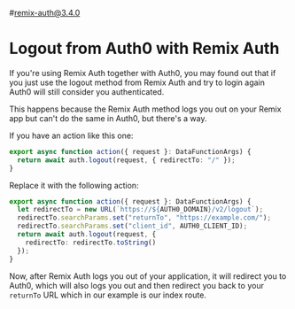 #remix-auth@3.4.0

# Logout from Auth0 with Remix Auth

If you're using Remix Auth together with Auth0, you may found out that if you just use the logout method from Remix Auth and try to login again Auth0 will still consider you authenticated.

This happens because the Remix Auth method logs you out on your Remix app but can't do the same in Auth0, but there's a way.

If you have an action like this one:

```ts
export async function action({ request }: DataFunctionArgs) {
  return await auth.logout(request, { redirectTo: "/" });
}
```

Replace it with the following action:

```ts
export async function action({ request }: DataFunctionArgs) {
  let redirectTo = new URL(`https://${AUTH0_DOMAIN}/v2/logout`);
  redirectTo.searchParams.set("returnTo", "https://example.com/");
  redirectTo.searchParams.set("client_id", AUTH0_CLIENT_ID);
  return await auth.logout(request, {
    redirectTo: redirectTo.toString()
  });
}
```

Now, after Remix Auth logs you out of your application, it will redirect you to Auth0, which will also logs you out and then redirect you back to your `returnTo` URL which in our example is our index route.
